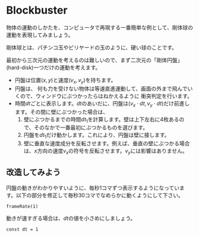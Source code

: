 # Blockbuster

物体の運動のしかたを、コンピュータで再現する一番簡単な例として、剛体球の運動を表現してみましょう。

剛体球とは、パチンコ玉やビリヤードの玉のように、硬い球のことです。

最初から三次元の運動を考えるのは難しいので、まず二次元の「剛体円盤」(hard-disk)一つだけの運動を考えます。

* 円盤は位置$(x,y)$と速度$(v_x, v_y)$を持ちます。
* 円盤は、
        何も力を受けない物体は等速直進運動して、画面の外まで飛んでいくので、ウィンドウにぶつかったらはねかえるように
        衝突判定を行います。
* 時間$dt$ごとに表示します。$dt$のあいだに、円盤は$(v_x\cdot dt, v_y\cdot dt)$だけ前進します。その間に壁にぶつかった場合は、
    1. 壁にぶつかるまでの時間$dt_1$を計算します。壁は上下左右に4枚あるので、そのなかで一番最初にぶつかるものを選びます。
    2. 円盤を$dt_1$だけ動かします。これにより、円盤は壁に接します。
    3. 壁に垂直な速度成分を反転させます。例えば、垂直の壁にぶつかる場合は、$x$方向の速度$v_x$の符号を反転させます。$v_y$には影響はありません。

## 改造してみよう

円盤の動きがわかりやすいように、毎秒1コマずつ表示するようになっています。以下の部分を修正して毎秒30コマでなめらかに動くようにして下さい。

```
frameRate(1)
```

動きが速すぎる場合は、$dt$の値を小さめにしましょう。

```
const dt = 1
```
